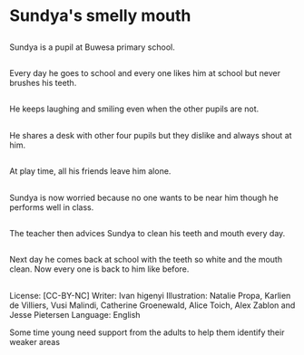 # Sundya's smelly mouth

##
Sundya is a pupil at Buwesa
primary school.

##
Every day he goes to school and
every one likes him at school but
never brushes his teeth.

##
He keeps laughing and smiling even
when the other pupils are not.

##
He shares a desk with other four
pupils but they dislike and always
shout at him.

##
At play time, all his friends leave
him alone.

##
Sundya is now worried because no
one wants to be near him though he
performs well in class.

##
The teacher then advices Sundya to
clean his teeth and mouth every
day.

##
Next day he comes back at school
with the teeth so white and the
mouth clean.
Now every one is back to him like
before.

##
License: [CC-BY-NC]
Writer: Ivan higenyi
Illustration: Natalie Propa, Karlien de Villiers, Vusi Malindi, Catherine Groenewald, Alice Toich, Alex Zablon and Jesse Pietersen
Language: English

Some time young need support from the adults to help them identify their weaker areas
